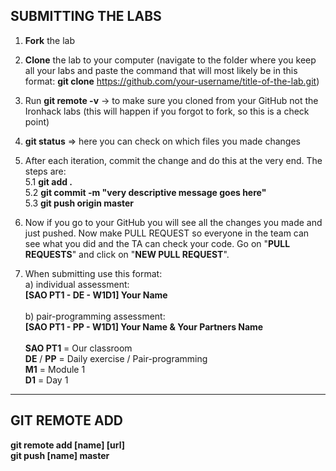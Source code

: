 ## SUBMITTING THE LABS
1. **Fork** the lab

2. **Clone** the lab to your computer (navigate to the folder where you keep all your labs and paste the command that will most likely be in this format: **git clone** https://github.com/your-username/title-of-the-lab.git)

3. Run **git remote -v** -> to make sure you cloned from your GitHub not the Ironhack labs (this will happen if you forgot to fork, so this is a check point)

4. **git status** => here you can check on which files you made changes

5. After each iteration, commit the change and do this at the very end. The steps are:  
        5.1 **git add .** <br>
        5.2 **git commit -m "very descriptive message goes here"** <br>
        5.3 **git push origin master**

6. Now if you go to your GitHub you will see all the changes you made and just pushed. Now make PULL REQUEST so everyone in the team can see what you did and the TA can check your code. Go on "**PULL REQUESTS**" and click on "**NEW PULL REQUEST**".

7. When submitting use this format: <br>
        a) individual assessment:<br>
        **[SAO PT1 - DE - W1D1] Your Name**<br>
        <br>
        b) pair-programming assessment:<br>
        **[SAO PT1 - PP - W1D1] Your Name & Your Partners Name**<br>
        <br>
        **SAO PT1** = Our classroom<br>
        **DE** / **PP** = Daily exercise / Pair-programming<br>
        **M1** = Module 1<br>
        **D1** = Day 1

***

## GIT REMOTE ADD
**git remote add [name] [url] <br>
git push [name] master**
